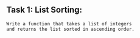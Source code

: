 ##  Task 1: List Sorting:

```
Write a function that takes a list of integers
and returns the list sorted in ascending order.
```